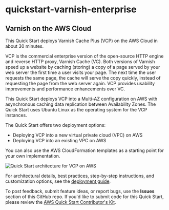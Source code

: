 # quickstart-varnish-enterprise
## Varnish on the AWS Cloud


This Quick Start deploys Varnish Cache Plus (VCP) on the AWS Cloud in about 30 minutes.

VCP is the commercial enterprise version of the open-source HTTP engine and reverse HTTP proxy, Varnish Cache (VC). Both versions of Varnish speed up a website by caching (storing) a copy of a page served by your web server the first time a user visits your page. The next time the user requests the same page, the cache will serve the copy quickly, instead of requesting the page from the web server again. VCP provides usability improvements and performance enhancements over VC.

This Quick Start deploys VCP into a Multi-AZ configuration on AWS with asynchronous caching data replication between Availability Zones. The Quick Start uses Ubuntu Linux as the operating system for the VCP instances.

The Quick Start offers two deployment options:

- Deploying VCP into a new virtual private cloud (VPC) on AWS
- Deploying VCP into an existing VPC on AWS

You can also use the AWS CloudFormation templates as a starting point for your own implementation.

![Quick Start architecture for VCP on AWS](https://d0.awsstatic.com/partner-network/QuickStart/datasheets/varnish-architecture-diagram.png)

For architectural details, best practices, step-by-step instructions, and customization options, see the 
[deployment guide](https://fwd.aws/av3ER).

To post feedback, submit feature ideas, or report bugs, use the **Issues** section of this GitHub repo.
If you'd like to submit code for this Quick Start, please review the [AWS Quick Start Contributor's Kit](https://aws-quickstart.github.io/). 

